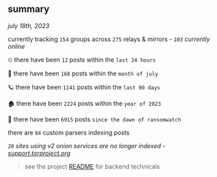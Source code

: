 
## summary
_july 18th, 2023_

currently tracking `154` groups across `275` relays & mirrors - _`103` currently online_

⏲ there have been `12` posts within the `last 24 hours`

🦈 there have been `168` posts within the `month of july`

🪐 there have been `1141` posts within the `last 90 days`

🏚 there have been `2224` posts within the `year of 2023`

🦕 there have been `6915` posts `since the dawn of ransomwatch`

there are `84` custom parsers indexing posts

_`20` sites using v2 onion services are no longer indexed - [support.torproject.org](https://support.torproject.org/onionservices/v2-deprecation/)_

> see the project [README](https://github.com/joshhighet/ransomwatch#ransomwatch--) for backend technicals
